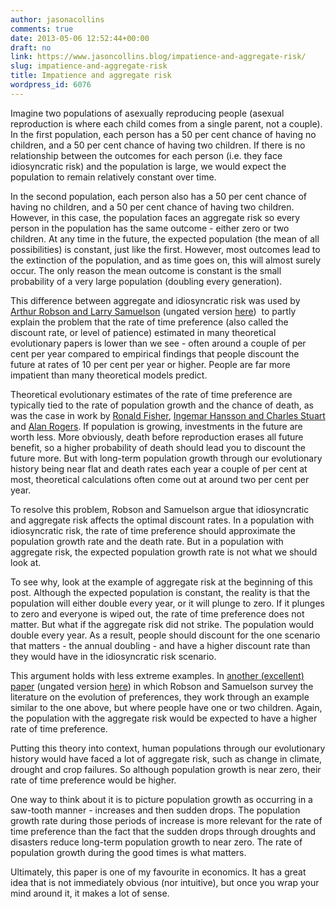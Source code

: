 ```yaml
---
author: jasonacollins
comments: true
date: 2013-05-06 12:52:44+00:00
draft: no
link: https://www.jasoncollins.blog/impatience-and-aggregate-risk/
slug: impatience-and-aggregate-risk
title: Impatience and aggregate risk
wordpress_id: 6076
---
```


Imagine two populations of asexually reproducing people (asexual reproduction is where each child comes from a single parent, not a couple). In the first population, each person has a 50 per cent chance of having no children, and a 50 per cent chance of having two children. If there is no relationship between the outcomes for each person (i.e. they face idiosyncratic risk) and the population is large, we would expect the population to remain relatively constant over time.

In the second population, each person also has a 50 per cent chance of having no children, and a 50 per cent chance of having two children. However, in this case, the population faces an aggregate risk so every person in the population has the same outcome - either zero or two children. At any time in the future, the expected population (the mean of all possibilities) is constant, just like the first. However, most outcomes lead to the extinction of the population, and as time goes on, this will almost surely occur. The only reason the mean outcome is constant is the small probability of a very large population (doubling every generation).

This difference between aggregate and idiosyncratic risk was used by [Arthur Robson and Larry Samuelson](http://doi.org/10.1257/aer.99.5.1925) (ungated version [here](http://www.sfu.ca/~robson/AggUn.pdf))  to partly explain the problem that the rate of time preference (also called the discount rate, or level of patience) estimated in many theoretical evolutionary papers is lower than we see - often around a couple of per cent per year compared to empirical findings that people discount the future at rates of 10 per cent per year or higher. People are far more impatient than many theoretical models predict.

Theoretical evolutionary estimates of the rate of time preference are typically tied to the rate of population growth and the chance of death, as was the case in work by [Ronald Fisher](https://www.jasoncollins.blog/fisher-on-the-evolution-of-time-preference/), [Ingemar Hansson and Charles Stuart](https://www.jasoncollins.blog/natural-selection-and-savings/) and [Alan Rogers](https://www.jasoncollins.blog/evolution-of-time-preference-by-natural-selection/). If population is growing, investments in the future are worth less. More obviously, death before reproduction erases all future benefit, so a higher probability of death should lead you to discount the future more. But with long-term population growth through our evolutionary history being near flat and death rates each year a couple of per cent at most, theoretical calculations often come out at around two per cent per year.

To resolve this problem, Robson and Samuelson argue that idiosyncratic and aggregate risk affects the optimal discount rates. In a population with idiosyncratic risk, the rate of time preference should approximate the population growth rate and the death rate. But in a population with aggregate risk, the expected population growth rate is not what we should look at.

To see why, look at the example of aggregate risk at the beginning of this post. Although the expected population is constant, the reality is that the population will either double every year, or it will plunge to zero. If it plunges to zero and everyone is wiped out, the rate of time preference does not matter. But what if the aggregate risk did not strike. The population would double every year. As a result, people should discount for the one scenario that matters - the annual doubling - and have a higher discount rate than they would have in the idiosyncratic risk scenario.

This argument holds with less extreme examples. In [another (excellent) paper](http://doi.org/10.1016/B978-0-444-53187-2.00007-3) (ungated version [here](http://www.sfu.ca/~robson/Handbook.pdf)) in which Robson and Samuelson survey the literature on the evolution of preferences, they work through an example similar to the one above, but where people have one or two children. Again, the population with the aggregate risk would be expected to have a higher rate of time preference.

Putting this theory into context, human populations through our evolutionary history would have faced a lot of aggregate risk, such as change in climate, drought and crop failures. So although population growth is near zero, their rate of time preference would be higher.

One way to think about it is to picture population growth as occurring in a saw-tooth manner - increases and then sudden drops. The population growth rate during those periods of increase is more relevant for the rate of time preference than the fact that the sudden drops through droughts and disasters reduce long-term population growth to near zero. The rate of population growth during the good times is what matters.

Ultimately, this paper is one of my favourite in economics. It has a great idea that is not immediately obvious (nor intuitive), but once you wrap your mind around it, it makes a lot of sense.
